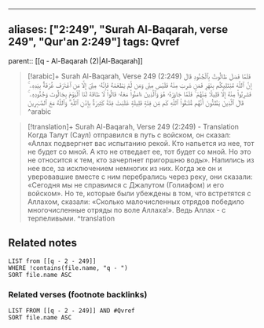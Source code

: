 
---
aliases: ["2:249", "Surah Al-Baqarah, verse 249", "Qur'an 2:249"]
tags: Qvref
---

parent:: [[q - Al-Baqarah (2)|Al-Baqarah]]

> [!arabic]+ Surah Al-Baqarah, Verse 249 (2:249)
> <span class="quran-arabic">فَلَمَّا فَصَلَ طَالُوتُ بِٱلْجُنُودِ قَالَ إِنَّ ٱللَّهَ مُبْتَلِيكُم بِنَهَرٍ فَمَن شَرِبَ مِنْهُ فَلَيْسَ مِنِّى وَمَن لَّمْ يَطْعَمْهُ فَإِنَّهُۥ مِنِّىٓ إِلَّا مَنِ ٱغْتَرَفَ غُرْفَةًۢ بِيَدِهِۦ ۚ فَشَرِبُوا۟ مِنْهُ إِلَّا قَلِيلًا مِّنْهُمْ ۚ فَلَمَّا جَاوَزَهُۥ هُوَ وَٱلَّذِينَ ءَامَنُوا۟ مَعَهُۥ قَالُوا۟ لَا طَاقَةَ لَنَا ٱلْيَوْمَ بِجَالُوتَ وَجُنُودِهِۦ ۚ قَالَ ٱلَّذِينَ يَظُنُّونَ أَنَّهُم مُّلَـٰقُوا۟ ٱللَّهِ كَم مِّن فِئَةٍ قَلِيلَةٍ غَلَبَتْ فِئَةً كَثِيرَةًۢ بِإِذْنِ ٱللَّهِ ۗ وَٱللَّهُ مَعَ ٱلصَّـٰبِرِينَ</span>
^arabic

> [!translation]+ Surah Al-Baqarah, Verse 249 (2:249) - Translation
> Когда Талут (Саул) отправился в путь с войском, он сказал: «Аллах подвергнет вас испытанию рекой. Кто напьется из нее, тот не будет со мной. А кто не отведает ее, тот будет со мной. Но это не относится к тем, кто зачерпнет пригоршню воды». Напились из нее все, за исключением немногих из них. Когда же он и уверовавшие вместе с ним перебрались через реку, они сказали: «Сегодня мы не справимся с Джалутом (Голиафом) и его войском». Но те, которые были убеждены в том, что встретятся с Аллахом, сказали: «Сколько малочисленных отрядов победило многочисленные отряды по воле Аллаха!». Ведь Аллах - с терпеливыми.
^translation



## Related notes
```dataview
LIST from [[q - 2 - 249]]
WHERE !contains(file.name, "q - ")
SORT file.name ASC
```

### Related verses (footnote backlinks)
```dataview
LIST FROM [[q - 2 - 249]] AND #Qvref
SORT file.name ASC
```

